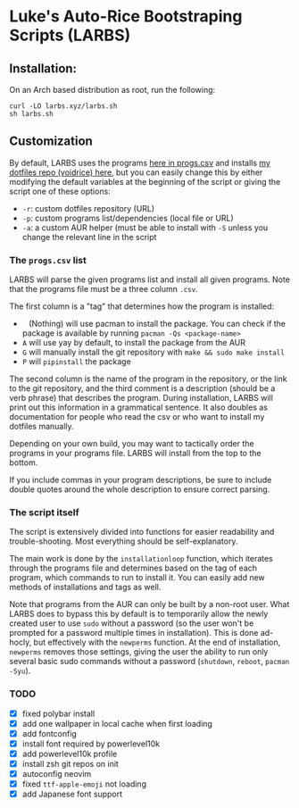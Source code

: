 # Luke's Auto-Rice Bootstraping Scripts (LARBS)


## Installation:

On an Arch based distribution as root, run the following:

```
curl -LO larbs.xyz/larbs.sh
sh larbs.sh
```

## Customization

By default, LARBS uses the programs [here in progs.csv](progs.csv) and installs
[my dotfiles repo (voidrice) here](https://github.com/lukesmithxyz/voidrice),
but you can easily change this by either modifying the default variables at the
beginning of the script or giving the script one of these options:

- `-r`: custom dotfiles repository (URL)
- `-p`: custom programs list/dependencies (local file or URL)
- `-a`: a custom AUR helper (must be able to install with `-S` unless you
  change the relevant line in the script

### The `progs.csv` list

LARBS will parse the given programs list and install all given programs. Note
that the programs file must be a three column `.csv`.

The first column is a "tag" that determines how the program is installed:
 - ` ` (Nothing) will use pacman to install the package. You can check if the package is available by running `pacman -Qs <package-name>`
 - `A` will use yay by default, to install the package from the AUR
 - `G` will manually install the git repository with `make && sudo make install`
 - `P` will `pipinstall` the package 

The second column is the name of the program in the repository, or the link to
the git repository, and the third comment is a description (should be a verb
phrase) that describes the program. During installation, LARBS will print out
this information in a grammatical sentence. It also doubles as documentation
for people who read the csv or who want to install my dotfiles manually.

Depending on your own build, you may want to tactically order the programs in
your programs file. LARBS will install from the top to the bottom.

If you include commas in your program descriptions, be sure to include double
quotes around the whole description to ensure correct parsing.

### The script itself

The script is extensively divided into functions for easier readability and
trouble-shooting. Most everything should be self-explanatory.

The main work is done by the `installationloop` function, which iterates
through the programs file and determines based on the tag of each program,
which commands to run to install it. You can easily add new methods of
installations and tags as well.

Note that programs from the AUR can only be built by a non-root user. What
LARBS does to bypass this by default is to temporarily allow the newly created
user to use `sudo` without a password (so the user won't be prompted for a
password multiple times in installation). This is done ad-hocly, but
effectively with the `newperms` function. At the end of installation,
`newperms` removes those settings, giving the user the ability to run only
several basic sudo commands without a password (`shutdown`, `reboot`,
`pacman -Syu`).

### TODO
- [X] fixed polybar install
- [X] add one wallpaper in local cache when first loading
- [X] add fontconfig
- [X] install font required by powerlevel10k
- [X] add powerlevel10k profile
- [X] install zsh git repos on init
- [X] autoconfig neovim
- [X] fixed `ttf-apple-emoji` not loading
- [X] add Japanese font support
